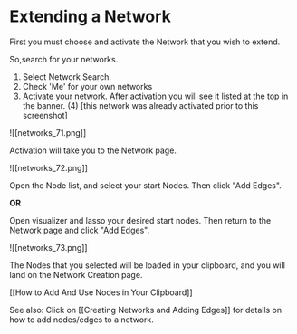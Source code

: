 # Extending a Network

First you must choose and activate the Network that you wish to extend. 

So,search for your networks. 
1) Select Network Search. 
2) Check 'Me' for your own networks 
3) Activate your network. After activation you will see it listed at the top in the banner. (4) [this network was already activated prior to this screenshot]

![[networks_71.png]]

Activation will take you to the Network page.

![[networks_72.png]]

Open the Node list, and select your start Nodes.
Then click "Add Edges".

**OR**

Open visualizer and lasso your desired start nodes. Then return to the Network page and click "Add Edges".

![[networks_73.png]]

The Nodes that you selected will be loaded in your clipboard, and you will land on the Network Creation page. 

[[How to Add And Use Nodes in Your Clipboard]]

See also: Click on [[Creating Networks and Adding Edges]]  for details on how to add nodes/edges to a network.


